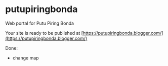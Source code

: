 # putupiringbonda
Web portal for Putu Piring Bonda

Your site is ready to be published at [https://putupiringbonda.blogger.com/](https://putupiringbonda.blogger.com/)

Done:
- change map